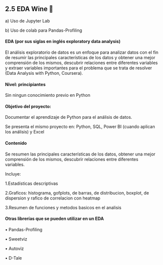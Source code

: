 ## 2.5 EDA Wine 🍷

a) Uso de Jupyter Lab 

b) Uso de colab para Pandas-Profiling

#### EDA (por sus siglas en inglés exploratory data analysis)

El análisis exploratorio de datos es un enfoque para analizar datos con el fin de resumir las principales características de los datos y obtener una mejor comprensión de los mismos, descubrir relaciones entre diferentes variables y extraer variables importantes para el problema que se trata de resolver (Data Analysis with Python, Coursera).

#### Nivel: principiantes
Sin ningun conocimiento previo en Python 

#### Objetivo del proyecto:
Documentar el aprendizaje de Python para el análisis de datos.

Se presenta el mismo proyecto en: Python, SQL, Power BI (cuando aplican los análisis) y Excel


#### Contenido

Se resumen las principales características de los datos, obtener una mejor comprensión de los mismos, descubrir relaciones entre diferentes variables.

Incluye:

1.Estadísticas descriptivas

2.Graficos: histograma, gofplots, de barras, de distribucion, boxplot, de dispersion y rafico de correlacion con heatmap 

3.Resumen de funciones y metodos basicos en el analisis

#### Otras librerías que se pueden utilizar en un EDA
• Pandas-Profiling

• Sweetviz

• Autoviz

• D-Tale
